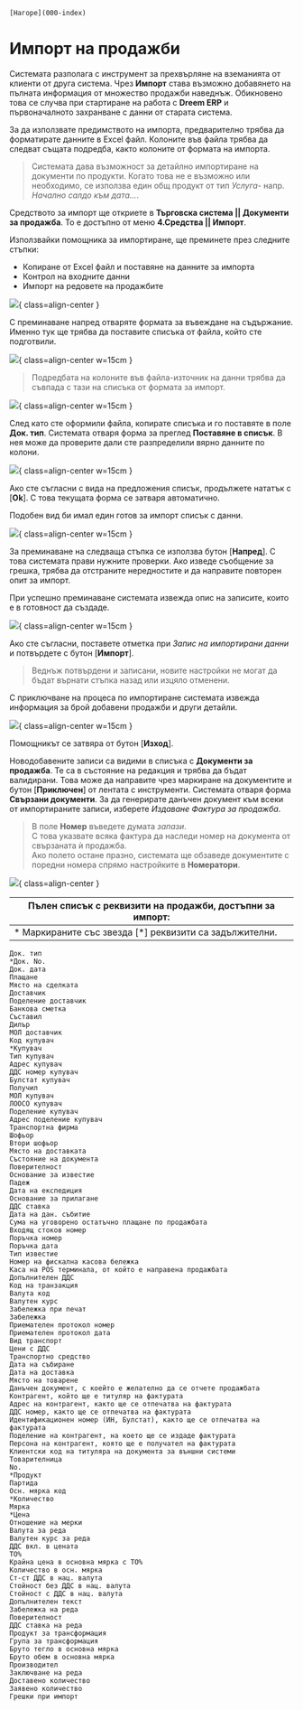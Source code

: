 ```{only} html
[Нагоре](000-index)
```

# **Импорт на продажби**

Системата разполага с инструмент за прехвърляне на вземанията от клиенти от друга система. Чрез **Импорт** става възможно добавянето на пълната информация от множество продажби наведнъж. Обикновено това се случва при стартиране на работа с **Dreem ERP** и първоначалното захранване с данни от старата система.   

За да използвате предимството на импорта, предварително трябва да форматирате данните в Excel файл. Колоните във файла трябва да следват същата подредба, както колоните от формата на импорта.   

> Системата дава възможност за детайлно импортиране на документи по продукти. Когато това не е възможно или необходимо, се използва един общ продукт от тип *Услуга*- напр. *Начално салдо към дата...*.  

Средството за импорт ще откриете в **Търговска система || Документи за продажба**. То е достъпно от меню **4.Средства || Импорт**.  

Използвайки помощника за импортиране, ще преминете през следните стъпки:  

- Копиране от Excel файл и поставяне на данните за импорта  
- Контрол на входните данни  
- Импорт на редовете на продажбите  

![](908-sales-doc-import1.png){ class=align-center }

С преминаване напред отваряте формата за въвеждане на съдържание. Именно тук ще трябва да поставите списъка от файла, който сте подготвили.  

![](908-sales-doc-import2.png){ class=align-center w=15cm }

> Подредбата на колоните във файла-източник на данни трябва да съвпада с тази на списъка от формата за импорт.  

![](908-sales-doc-import3.png){ class=align-center w=15cm }

След като сте оформили файла, копирате списъка и го поставяте в поле **Док. тип**. Системата отваря форма за преглед **Поставяне в списък**. В нея може да проверите дали сте разпределили вярно данните по колони.   

![](908-sales-doc-import4.png){ class=align-center w=15cm }

Ако сте съгласни с вида на предложения списък, продължете нататък с [**Ok**]. С това текущата форма се затваря автоматично.  
 
Подобен вид би имал един готов за импорт списък с данни.  

![](908-sales-doc-import5.png){ class=align-center w=15cm }

За преминаване на следваща стъпка се използва бутон [**Напред**]. С това системата прави нужните проверки. Ако изведе съобщение за грешка, трябва да отстраните нередностите и да направите повторен опит за импорт.  

При успешно преминаване системата извежда опис на записите, които е в готовност да създаде.   

![](908-sales-doc-import6.png){ class=align-center w=15cm }    

Ако сте съгласни, поставете отметка при *Запис на импортирани данни* и потвърдете с бутон [**Импорт**].  

> Веднъж потвърдени и записани, новите настройки не могат да бъдат върнати стъпка назад или изцяло отменени. 

С приключване на процеса по импортиране системата извежда информация за брой добавени продажби и други детайли.  

![](908-sales-doc-import7.png){ class=align-center w=15cm }

Помощникът се затвяра от бутон [**Изход**].  

Новодобавените записи са видими в списъка с **Документи за продажба**. Те са в състояние на редакция и трябва да бъдат валидирани. Това може да направите чрез маркиране на документите и бутон [**Приключен**] от лентата с инструменти. Системата отваря форма **Свързани документи**. За да генерирате данъчен документ към всеки от импортираните записи, изберете *Издаване Фактура за продажба*.     

> В поле **Номер** въведете думата *запази*.  
С това указвате всяка фактура да наследи номер на документа от свързаната ѝ продажба.  
Ако полето остане празно, системата ще обзаведе документите с поредни номера спрямо настройките в **Номератори**.  

![](908-sales-doc-import8.png){ class=align-center }

|Пълен списък с реквизити на продажби, достъпни за импорт:|
|---|
|* Маркираните със звезда [*] реквизити са задължителни.|
    Док. тип
    *Док. No.
    Док. дата
    Плащане
    Място на сделката
    Доставчик
    Поделение доставчик
    Банкова сметка
    Съставил
    Дилър
    МОЛ доставчик
    Код купувач
    *Купувач
    Тип купувач
    Адрес купувач
    ДДС номер купувач
    Булстат купувач
    Получил
    МОЛ купувач
    ЛООСО купувач
    Поделение купувач
    Адрес поделение купувач
    Транспортна фирма
    Шофьор
    Втори шофьор
    Място на доставката
    Състояние на документа
    Поверителност
    Основание за известие
    Падеж
    Дата на експедиция
    Основание за прилагане
    ДДС ставка
    Дата на дан. събитие
    Сума на уговорено остатъчно плащане по продажбата
    Входящ стоков номер
    Поръчка номер
    Поръчка дата
    Тип известие
    Номер на фискална касова бележка
    Каса на POS терминала, от който е направена продажбата
    Допълнителен ДДС
    Код на транзакция
    Валута код
    Валутен курс
    Забележка при печат
    Забележка
    Приемателен протокол номер
    Приемателен протокол дата
    Вид транспорт
    Цени с ДДС
    Транспортно средство
    Дата на събиране
    Дата на доставка
    Място на товарене
    Данъчен документ, с коейто е желателно да се отчете продажбата
    Контрагент, който ще е титуляр на фактурата
    Адрес на контрагент, както ще се отпечатва на фактурата
    ДДС номер, както ще се отпечатва на фактурата
    Идентификационен номер (ИН, Булстат), както ще се отпечатва на фактурата
    Поделение на контрагент, на което ще се издаде фактурата
    Персона на контрагент, която ще е получател на фактурата
    Клиентски код на титуляра на документа за външни системи
    Товарителница
    No.
    *Продукт
    Партида
    Осн. мярка код
    *Количество
    Мярка
    *Цена
    Отношение на мерки
    Валута за реда
    Валутен курс за реда
    ДДС вкл. в цената
    ТО%
    Крайна цена в основна мярка с ТО%
    Количество в осн. мярка
    Ст-ст ДДС в нац. валута
    Стойност без ДДС в нац. валута
    Стойност с ДДС в нац. валута
    Допълнителен текст
    Забележка на реда
    Поверителност
    ДДС ставка на реда
    Продукт за трансформация
    Група за трансформация
    Бруто тегло в основна мярка
    Бруто обем в основна мярка
    Производител
    Заключване на реда
    Доставено количество
    Заявено количество
    Грешки при импорт
 